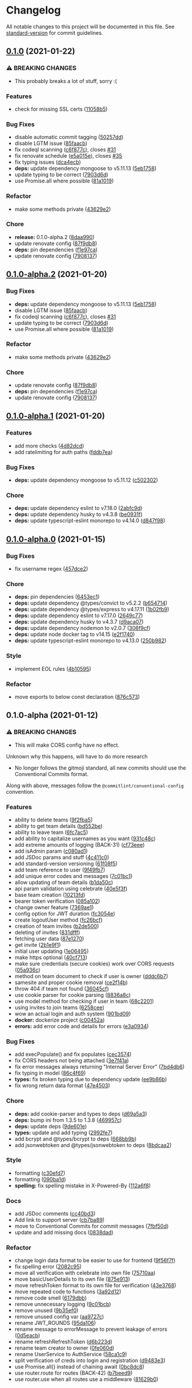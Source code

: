 # Changelog

All notable changes to this project will be documented in this file. See [standard-version](https://github.com/conventional-changelog/standard-version) for commit guidelines.

## [0.1.0](https://github.com/CTFNote/backend/compare/v0.1.0-alpha.1...v0.1.0) (2021-01-22)


### ⚠ BREAKING CHANGES

* This probably breaks a lot of stuff, sorry :(

### Features

* check for missing SSL certs ([11058b5](https://github.com/CTFNote/backend/commit/11058b587af5103d92b7ccfff4cc78bbe8c0dc68))


### Bug Fixes

* disable automatic commit tagging ([50257dd](https://github.com/CTFNote/backend/commit/50257ddbbc02047e19d97fa6dc27f3dba6d37f50))
* disable LGTM issue ([85faacb](https://github.com/CTFNote/backend/commit/85faacba52c9a30693918c2e4581886067c43488))
* fix codeql scanning ([c6f877c](https://github.com/CTFNote/backend/commit/c6f877cd95d5a18d331b8bbe5643066d87a849b2)), closes [#31](https://github.com/CTFNote/backend/issues/31)
* fix renovate schedule ([e5a015e](https://github.com/CTFNote/backend/commit/e5a015e911183e2d0d35262b80353e6d7d50a749)), closes [#35](https://github.com/CTFNote/backend/issues/35)
* fix typing issues ([dca4ecb](https://github.com/CTFNote/backend/commit/dca4ecb67de05777c8b824755fbeba00b4871cc0))
* **deps:** update dependency mongoose to v5.11.13 ([5eb1758](https://github.com/CTFNote/backend/commit/5eb1758775903ddba9b2d6b87ba5f862b418f2d9))
* update typing to be correct ([7903d6d](https://github.com/CTFNote/backend/commit/7903d6dd24e2051ed20e52987102c58006e9ccbe))
* use Promise.all where possible ([81a1019](https://github.com/CTFNote/backend/commit/81a1019cf878e2b9236109fd857c543415c3987c))


### Refactor

* make some methods private ([43629e2](https://github.com/CTFNote/backend/commit/43629e29a5f8368c06200061d6f58dae6532716a))


### Chore

* **release:** 0.1.0-alpha.2 ([8daa990](https://github.com/CTFNote/backend/commit/8daa990782ad617cf19a964b682f625b8e231241))
* update renovate config ([87f9db8](https://github.com/CTFNote/backend/commit/87f9db8b2b16ea0e8003423ceca27a294173678e))
* **deps:** pin dependencies ([f1e97ca](https://github.com/CTFNote/backend/commit/f1e97ca839a3843bd545a51682335ee37ed6c22d))
* update renovate config ([7908137](https://github.com/CTFNote/backend/commit/790813791adfe27bf93dab26a3c591542e02ce78))

## [0.1.0-alpha.2](https://github.com/CTFNote/backend/compare/v0.1.0-alpha.1...v0.1.0-alpha.2) (2021-01-20)


### Bug Fixes

* **deps:** update dependency mongoose to v5.11.13 ([5eb1758](https://github.com/CTFNote/backend/commit/5eb1758775903ddba9b2d6b87ba5f862b418f2d9))
* disable LGTM issue ([85faacb](https://github.com/CTFNote/backend/commit/85faacba52c9a30693918c2e4581886067c43488))
* fix codeql scanning ([c6f877c](https://github.com/CTFNote/backend/commit/c6f877cd95d5a18d331b8bbe5643066d87a849b2)), closes [#31](https://github.com/CTFNote/backend/issues/31)
* update typing to be correct ([7903d6d](https://github.com/CTFNote/backend/commit/7903d6dd24e2051ed20e52987102c58006e9ccbe))
* use Promise.all where possible ([81a1019](https://github.com/CTFNote/backend/commit/81a1019cf878e2b9236109fd857c543415c3987c))


### Refactor

* make some methods private ([43629e2](https://github.com/CTFNote/backend/commit/43629e29a5f8368c06200061d6f58dae6532716a))


### Chore

* update renovate config ([87f9db8](https://github.com/CTFNote/backend/commit/87f9db8b2b16ea0e8003423ceca27a294173678e))
* **deps:** pin dependencies ([f1e97ca](https://github.com/CTFNote/backend/commit/f1e97ca839a3843bd545a51682335ee37ed6c22d))
* update renovate config ([7908137](https://github.com/CTFNote/backend/commit/790813791adfe27bf93dab26a3c591542e02ce78))

## [0.1.0-alpha.1](https://github.com/CTFNote/backend/compare/v0.1.0-alpha.0...v0.1.0-alpha.1) (2021-01-20)


### Features

* add more checks ([4d82dcd](https://github.com/CTFNote/backend/commit/4d82dcd72f136407031ffc09d6c3b2b5da3ff043))
* add ratelimiting for auth paths ([fddb7ea](https://github.com/CTFNote/backend/commit/fddb7ea3bff013383e08bb5e7e595a8c670b29c6))


### Bug Fixes

* **deps:** update dependency mongoose to v5.11.12 ([c502302](https://github.com/CTFNote/backend/commit/c502302d8d3f19119b93cec16cb4efa4cbbe4000))


### Chore

* **deps:** update dependency eslint to v7.18.0 ([2abfc9d](https://github.com/CTFNote/backend/commit/2abfc9db3a87e3e14f623902889ba1bbb7538ba1))
* **deps:** update dependency husky to v4.3.8 ([be0931f](https://github.com/CTFNote/backend/commit/be0931f7b9d08abe0b48512d2b34d0e40fc7a9fd))
* **deps:** update typescript-eslint monorepo to v4.14.0 ([d847f98](https://github.com/CTFNote/backend/commit/d847f98868451e642fc746df7f055769f0843cd5))

## [0.1.0-alpha.0](https://github.com/CTFNote/backend/compare/v0.1.0-alpha...v0.1.0-alpha.0) (2021-01-15)


### Bug Fixes

* fix username regex ([457dce2](https://github.com/CTFNote/backend/commit/457dce2f4e98adf4dac495a6aba4133b9a861c5a))


### Chore

* **deps:** pin dependencies ([6453ec1](https://github.com/CTFNote/backend/commit/6453ec1f76caf3752d403f248ae3e98329cbf491))
* **deps:** update dependency @types/convict to v5.2.2 ([b654714](https://github.com/CTFNote/backend/commit/b6547145fb19e733bdaa0bf25852c842fff8a9f7))
* **deps:** update dependency @types/express to v4.17.11 ([1b02fb9](https://github.com/CTFNote/backend/commit/1b02fb93b89c0e5db671a334630f65ced9df9d3d))
* **deps:** update dependency eslint to v7.17.0 ([2649c77](https://github.com/CTFNote/backend/commit/2649c7735f9be416e2b1f172cad0d5edac9199e8))
* **deps:** update dependency husky to v4.3.7 ([d9aca07](https://github.com/CTFNote/backend/commit/d9aca076b72f461129183f1147e5d4bbac674a7e))
* **deps:** update dependency nodemon to v2.0.7 ([306f9cf](https://github.com/CTFNote/backend/commit/306f9cf88765199f346678b5a9c8334d1011a63b))
* **deps:** update node docker tag to v14.15 ([e2f1740](https://github.com/CTFNote/backend/commit/e2f1740079f64cb4f29ffb9e1ff66cc85f399617))
* **deps:** update typescript-eslint monorepo to v4.13.0 ([250b982](https://github.com/CTFNote/backend/commit/250b9826ec4bb98954d60c909572173bf249fd90))


### Style

* implement EOL rules ([4b10595](https://github.com/CTFNote/backend/commit/4b105958c0ff56234d2c1f61739d60f1f346c02b))


### Refactor

* move exports to below const declaration ([876c573](https://github.com/CTFNote/backend/commit/876c573b77876d82b9e02fda929e15085f2776de))

## 0.1.0-alpha (2021-01-12)


### ⚠ BREAKING CHANGES

* This will make CORS config have no effect.

Unknown why this happens, will have to do more research
* No longer follows the gitmoji standard, all new commits should use the
Conventional Commits format.

Along with above, messages follow the `@commitlint/conventional-config` convention.

### Features

* ability to delete teams ([9f2fba5](https://github.com/CTFNote/backend/commit/9f2fba5949942c13dd3c61e6a0950dc48b67cb9c))
* ability to get team details ([bd552be](https://github.com/CTFNote/backend/commit/bd552beea4231b51c7737d0c1ad58624e7e6c54f))
* ability to leave team ([6fc7ac5](https://github.com/CTFNote/backend/commit/6fc7ac59410a8742dbee64c91ebc356669f04a3e))
* add ability to capitalize usernames as you want ([931c48c](https://github.com/CTFNote/backend/commit/931c48ce9b02cb823d45e728e14b714346d1ff79))
* add extreme amounts of logging (BACK-31) ([cf73eee](https://github.com/CTFNote/backend/commit/cf73eee1d8e9fbe77ecad402a755d6647af789c4))
* add isAdmin param ([c080ad1](https://github.com/CTFNote/backend/commit/c080ad1cc6c894217ea7719d02aefb490d8d0f07))
* add JSDoc params and stuff ([4c411c0](https://github.com/CTFNote/backend/commit/4c411c05108a1104afd604c6568b5e748880b55f))
* add standard-version versioning ([61f08f5](https://github.com/CTFNote/backend/commit/61f08f5af315e0dd2c25eddc926828d73d27db11))
* add team reference to user ([9f49fb7](https://github.com/CTFNote/backend/commit/9f49fb78bfc64da59382a9b7a7804204f93dfe3b))
* add unique error codes and messages ([7c01bc1](https://github.com/CTFNote/backend/commit/7c01bc187e24b47230cdeae2866352055fd1cf54))
* allow updating of team details ([b1da50c](https://github.com/CTFNote/backend/commit/b1da50c581f6e893bc7e2e7ba395c7da7322ddb3))
* api param validation using celebrate ([40e5f3f](https://github.com/CTFNote/backend/commit/40e5f3f77ab8a32b38de9ba1738afee35858a76a))
* base team creation ([10213fd](https://github.com/CTFNote/backend/commit/10213fd5683b5ce224992325b96f958372f2105e))
* bearer token verification ([085a102](https://github.com/CTFNote/backend/commit/085a1023cd98842dd8e29ab655aba644d5aa4168))
* change owner feature ([7369ae1](https://github.com/CTFNote/backend/commit/7369ae16bc078c9c2e19cd17232b97531579c5a4))
* config option for JWT duration ([fc3054e](https://github.com/CTFNote/backend/commit/fc3054eceb2595e37a4523bd160ee1c39a9b778b))
* create logoutUser method ([fc26bcf](https://github.com/CTFNote/backend/commit/fc26bcfc4751d5b1d913698fbcce72567b4e1f46))
* creation of team invites ([b2de500](https://github.com/CTFNote/backend/commit/b2de5008209947ae56514c3de8b1de4a652b7283))
* deleting of invites ([831dfff](https://github.com/CTFNote/backend/commit/831dfffb6b10ad9d79c23166284226f9e7e3c05a))
* fetching user data ([87e1270](https://github.com/CTFNote/backend/commit/87e12704dc0d2d4e2f2c08c1582aabb55bc1ed0f))
* get invite ([2b1e9f1](https://github.com/CTFNote/backend/commit/2b1e9f12dbcae2febd392482a6bf9b0718a03368))
* initial user updating ([1e06495](https://github.com/CTFNote/backend/commit/1e06495110e9443897c31579941e3ace98c49a9d))
* make https optional ([40cf713](https://github.com/CTFNote/backend/commit/40cf71326b5b757b5d8f97a37018ee3cdb4dfeca))
* make sure credentials (secure cookies) work over CORS requests ([05a936c](https://github.com/CTFNote/backend/commit/05a936c012a019896027bf5bf3a506cd19ca1dc2))
* method on team document to check if user is owner ([dddc6b7](https://github.com/CTFNote/backend/commit/dddc6b7b2b9fb403c092fd78fa2ce8db9a0978d5))
* samesite and proper cookie removal ([ce2f14b](https://github.com/CTFNote/backend/commit/ce2f14b9f02cad4402df24b456eedbf1d4a8174c))
* throw 404 if team not found ([36045cf](https://github.com/CTFNote/backend/commit/36045cf2f08af54681f26208c6e1d80910872d9e))
* use cookie parser for cookie parsing ([8836a8c](https://github.com/CTFNote/backend/commit/8836a8c8b7ee1f327a527f691cf10cb67e8b93e6))
* use model method for checking if user in team ([68c2201](https://github.com/CTFNote/backend/commit/68c22012039bee274b4bcdbba5c3cff2e8991d4a))
* using invites to join teams ([6258cee](https://github.com/CTFNote/backend/commit/6258cee75fdcb49d68a6f7068707231f714e56b1))
* wow an actual login and auth system ([901bd09](https://github.com/CTFNote/backend/commit/901bd095af158b040ef5d4f6ef293d003817ca2b))
* **docker:** dockerize project ([c00452a](https://github.com/CTFNote/backend/commit/c00452a7fd7cc582fd49603a613add47955093c7))
* **errors:** add error code and details for errors ([e3a0934](https://github.com/CTFNote/backend/commit/e3a0934824b5f303aac5d9c20a63cdfa7a35e874))


### Bug Fixes

* add execPopulate() and fix populates ([cec3574](https://github.com/CTFNote/backend/commit/cec35745fea36850f2fa101dee02d06561457922))
* fix CORS headers not being attached ([3e7f41a](https://github.com/CTFNote/backend/commit/3e7f41ae216655e7a1ac6209b4d9a90e713101fa))
* fix error messages always returning "Internal Server Error" ([7bd4db6](https://github.com/CTFNote/backend/commit/7bd4db6dcd1ac4312f2f6453fb253aade01acc89))
* fix typing in model ([86c4f69](https://github.com/CTFNote/backend/commit/86c4f6910997e77c55694ed5a20c03403a8adbe0))
* **types:** fix broken typing due to dependency update ([ee9b86b](https://github.com/CTFNote/backend/commit/ee9b86b2de22f42a79297a5e739cc262082a0fc6))
* fix wrong return data format ([47e4503](https://github.com/CTFNote/backend/commit/47e4503d01be54bcc0fd240d6a4410e0cab4f103))


### Chore

* **deps:** add cookie-parser and types to deps ([d69a5a3](https://github.com/CTFNote/backend/commit/d69a5a3c7d2ed681a52448f774e056972bb3c90c))
* **deps:** bump ini from 1.3.5 to 1.3.8 ([469957c](https://github.com/CTFNote/backend/commit/469957c80288a519e03e04f00ecf127bb588393e))
* **deps:** update deps ([9de601e](https://github.com/CTFNote/backend/commit/9de601ec67d8cfbe7489f0788ba28dda0ba914ce))
* **types:** update and add typing ([2992fe7](https://github.com/CTFNote/backend/commit/2992fe7e9afb3d7a41d87808a96f940789a5b49d))
* add bcrypt and @types/bcrypt to deps ([668bb9b](https://github.com/CTFNote/backend/commit/668bb9bd6908d45a62367464bf4f4a251528f502))
* add jsonwebtoken and @types/jsonwebtoken to deps ([8bdcaa2](https://github.com/CTFNote/backend/commit/8bdcaa2d0048184386482cb63636104c51721c74))


### Style

* formatting ([c30efd7](https://github.com/CTFNote/backend/commit/c30efd791c35fcf98c93bf48f1f1db11ae710524))
* formatting ([090ba1d](https://github.com/CTFNote/backend/commit/090ba1d2a8bca26142f88be9c1e1c277166f0cc5))
* **spelling:** fix spelling mistake in X-Powered-By ([112a6f8](https://github.com/CTFNote/backend/commit/112a6f8f478731727327952a83d7a093e8bd716f))


### Docs

* add JSDoc comments ([cc40bd3](https://github.com/CTFNote/backend/commit/cc40bd33f7461646aed3244cd053bb6f31098691))
* Add link to support server ([cb7ba89](https://github.com/CTFNote/backend/commit/cb7ba897796aa7747351105d9a10236b2bb6e5ed))
* move to Conventional Commits for commit messages ([7fbf50d](https://github.com/CTFNote/backend/commit/7fbf50dcc90b23fe8123cd00778d09386191f200))
* update and add missing docs ([0838dad](https://github.com/CTFNote/backend/commit/0838dad0fb8a30dc5b911157ad51a7227431231c))


### Refactor

* change login data format to be easier to use for frontend ([9f56f7f](https://github.com/CTFNote/backend/commit/9f56f7ff007659ea57381c2718dca0cb58e45ba3))
* fix spelling error ([2082c95](https://github.com/CTFNote/backend/commit/2082c955457f003a50be296690aae9df6a32193c))
* move all verification with celebrate into own file ([75710aa](https://github.com/CTFNote/backend/commit/75710aa04b046ad797f24421a446e8053f3400be))
* move basicUserDetails to its own file ([875e913](https://github.com/CTFNote/backend/commit/875e913c17f06619cb718ad14ad46f656abacec4))
* move refreshToken format to its own file for verification ([43e3768](https://github.com/CTFNote/backend/commit/43e3768e8df736f0800ae3596ef3fe045cb55ffb))
* move repeated code to functions ([3a92d12](https://github.com/CTFNote/backend/commit/3a92d12d86b387c854995216eb8b18de0dfed74d))
* remove code smell ([6179dbb](https://github.com/CTFNote/backend/commit/6179dbbe2bb93369b5cb8c52cff29d0f22b1937a))
* remove unnecessary logging ([9c01bcb](https://github.com/CTFNote/backend/commit/9c01bcb9b52f11a45e4f7ba6bc52d4fdb5cc9ce2))
* remove unused ([9b35ef0](https://github.com/CTFNote/backend/commit/9b35ef05f03c473c3b698e03c0ed8ec5c7429708))
* remove unused config var ([aa9727c](https://github.com/CTFNote/backend/commit/aa9727ca3d8e3ea36425b93c7868044f0227e15f))
* rename JWT_ROUNDS ([95da106](https://github.com/CTFNote/backend/commit/95da106241a384d49926bffa53930f1072620a7d))
* rename message to errorMessage to prevent leakage of errors ([0d5eacb](https://github.com/CTFNote/backend/commit/0d5eacb3a79c962a65e96cd2275ad04ca150c9e1))
* rename refreshRefreshToken ([d6b223d](https://github.com/CTFNote/backend/commit/d6b223d55bee9631c95ed87f78a4c1ad7a403e74))
* rename team creator to owner ([0fe060d](https://github.com/CTFNote/backend/commit/0fe060da6fbca52e9eaacb9ef1a925b5b916f5f9))
* rename UserService to AuthService ([58ca1c9](https://github.com/CTFNote/backend/commit/58ca1c9b21038bb3bb834f4d8f1e62ed69456f1c))
* split verification of creds into login and registration ([d9483e3](https://github.com/CTFNote/backend/commit/d9483e3f6ecdb0ca84a9b1a17299d283d30b0637))
* use Promise.all() instead of chaining await ([0bc8dc8](https://github.com/CTFNote/backend/commit/0bc8dc86683b216a7b8bb09a4d3391c2472f7f4f))
* use router.route for routes (BACK-42) ([b7beed9](https://github.com/CTFNote/backend/commit/b7beed988c148c6912691fcbc291064686e03228))
* use router.use when all routes use a middleware ([81629b0](https://github.com/CTFNote/backend/commit/81629b0f4cc3321a0a0535d36082c0c0ed695596))
